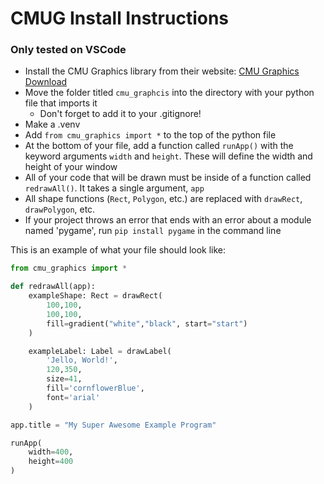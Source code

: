 # CMUG Install Instructions
### Only tested on VSCode

- Install the CMU Graphics library from their website: [CMU Graphics Download](https://academy.cs.cmu.edu/desktop)
- Move the folder titled ``cmu_graphcis`` into the directory with your python file that imports it
  - Don't forget to add it to your .gitignore!
- Make a .venv 
- Add ``from cmu_graphics import *`` to the top of the python file
- At the bottom of your file, add a function called ``runApp()`` with the keyword arguments ``width`` and ``height``. These will define the width and height of your window
- All of your code that will be drawn must be inside of a function called ``redrawAll()``. It takes a single argument, ``app``
- All shape functions (``Rect``, ``Polygon``, etc.) are replaced with ``drawRect``, ``drawPolygon``, etc.
- If your project throws an error that ends with an error about a module named 'pygame', run ``pip install pygame`` in the command line

This is an example of what your file should look like:

```python
from cmu_graphics import *

def redrawAll(app):
    exampleShape: Rect = drawRect(
        100,100,
        100,100,
        fill=gradient("white","black", start="start")
    )

    exampleLabel: Label = drawLabel(
        'Jello, World!',
        120,350,
        size=41,
        fill='cornflowerBlue',
        font='arial'
    )

app.title = "My Super Awesome Example Program"

runApp(
    width=400,
    height=400
)
```
